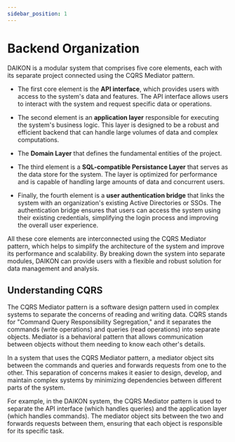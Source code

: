 ```yaml
---
sidebar_position: 1
---
```

# Backend Organization
DAIKON is a modular system that comprises five core elements, each with its separate project connected using the CQRS Mediator pattern.

- The first core element is the **API interface**, which provides users with access to the system's data and features. The API interface allows users to interact with the system and request specific data or operations.

- The second element is an **application layer** responsible for executing the system's business logic. This layer is designed to be a robust and efficient backend that can handle large volumes of data and complex computations.

- The **Domain Layer** that defines the fundamental entities of the project.
  
- The third element is a **SQL-compatible Persistance Layer** that serves as the data store for the system. The layer is optimized for performance and is capable of handling large amounts of data and concurrent users.

- Finally, the fourth element is a **user authentication bridge** that links the system with an organization's existing Active Directories or SSOs. The authentication bridge ensures that users can access the system using their existing credentials, simplifying the login process and improving the overall user experience.

All these core elements are interconnected using the CQRS Mediator pattern, which helps to simplify the architecture of the system and improve its performance and scalability. By breaking down the system into separate modules, DAIKON can provide users with a flexible and robust solution for data management and analysis.

## Understanding CQRS

The CQRS Mediator pattern is a software design pattern used in complex systems to separate the concerns of reading and writing data. CQRS stands for "Command Query Responsibility Segregation," and it separates the commands (write operations) and queries (read operations) into separate objects. Mediator is a behavioral pattern that allows communication between objects without them needing to know each other's details.

In a system that uses the CQRS Mediator pattern, a mediator object sits between the commands and queries and forwards requests from one to the other. This separation of concerns makes it easier to design, develop, and maintain complex systems by minimizing dependencies between different parts of the system.

For example, in the DAIKON system, the CQRS Mediator pattern is used to separate the API interface (which handles queries) and the application layer (which handles commands). The mediator object sits between the two and forwards requests between them, ensuring that each object is responsible for its specific task.